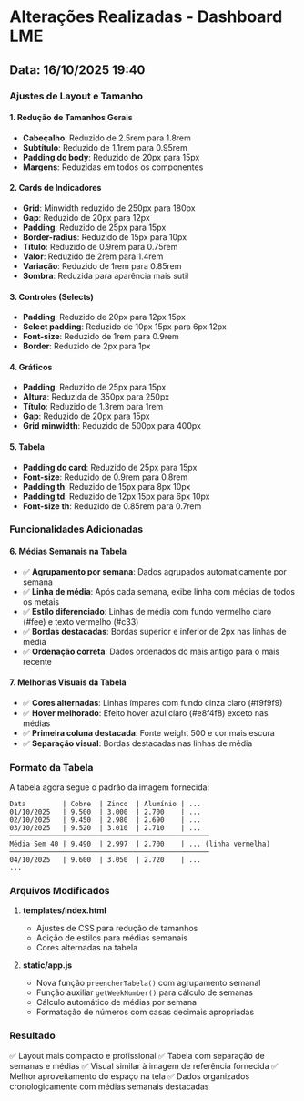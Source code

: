 # Alterações Realizadas - Dashboard LME

## Data: 16/10/2025 19:40

### Ajustes de Layout e Tamanho

#### 1. Redução de Tamanhos Gerais
- **Cabeçalho**: Reduzido de 2.5rem para 1.8rem
- **Subtítulo**: Reduzido de 1.1rem para 0.95rem
- **Padding do body**: Reduzido de 20px para 15px
- **Margens**: Reduzidas em todos os componentes

#### 2. Cards de Indicadores
- **Grid**: Minwidth reduzido de 250px para 180px
- **Gap**: Reduzido de 20px para 12px
- **Padding**: Reduzido de 25px para 15px
- **Border-radius**: Reduzido de 15px para 10px
- **Título**: Reduzido de 0.9rem para 0.75rem
- **Valor**: Reduzido de 2rem para 1.4rem
- **Variação**: Reduzido de 1rem para 0.85rem
- **Sombra**: Reduzida para aparência mais sutil

#### 3. Controles (Selects)
- **Padding**: Reduzido de 20px para 12px 15px
- **Select padding**: Reduzido de 10px 15px para 6px 12px
- **Font-size**: Reduzido de 1rem para 0.9rem
- **Border**: Reduzido de 2px para 1px

#### 4. Gráficos
- **Padding**: Reduzido de 25px para 15px
- **Altura**: Reduzida de 350px para 250px
- **Título**: Reduzido de 1.3rem para 1rem
- **Gap**: Reduzido de 20px para 15px
- **Grid minwidth**: Reduzido de 500px para 400px

#### 5. Tabela
- **Padding do card**: Reduzido de 25px para 15px
- **Font-size**: Reduzido de 0.9rem para 0.8rem
- **Padding th**: Reduzido de 15px para 8px 10px
- **Padding td**: Reduzido de 12px 15px para 6px 10px
- **Font-size th**: Reduzido de 0.85rem para 0.7rem

### Funcionalidades Adicionadas

#### 6. Médias Semanais na Tabela
- ✅ **Agrupamento por semana**: Dados agrupados automaticamente por semana
- ✅ **Linha de média**: Após cada semana, exibe linha com médias de todos os metais
- ✅ **Estilo diferenciado**: Linhas de média com fundo vermelho claro (#fee) e texto vermelho (#c33)
- ✅ **Bordas destacadas**: Bordas superior e inferior de 2px nas linhas de média
- ✅ **Ordenação correta**: Dados ordenados do mais antigo para o mais recente

#### 7. Melhorias Visuais da Tabela
- ✅ **Cores alternadas**: Linhas ímpares com fundo cinza claro (#f9f9f9)
- ✅ **Hover melhorado**: Efeito hover azul claro (#e8f4f8) exceto nas médias
- ✅ **Primeira coluna destacada**: Fonte weight 500 e cor mais escura
- ✅ **Separação visual**: Bordas destacadas nas linhas de média

### Formato da Tabela

A tabela agora segue o padrão da imagem fornecida:

```
Data         | Cobre  | Zinco  | Alumínio | ...
01/10/2025   | 9.500  | 3.000  | 2.700    | ...
02/10/2025   | 9.450  | 2.980  | 2.690    | ...
03/10/2025   | 9.520  | 3.010  | 2.710    | ...
─────────────────────────────────────────────────
Média Sem 40 | 9.490  | 2.997  | 2.700    | ... (linha vermelha)
─────────────────────────────────────────────────
04/10/2025   | 9.600  | 3.050  | 2.720    | ...
...
```

### Arquivos Modificados

1. **templates/index.html**
   - Ajustes de CSS para redução de tamanhos
   - Adição de estilos para médias semanais
   - Cores alternadas na tabela

2. **static/app.js**
   - Nova função `preencherTabela()` com agrupamento semanal
   - Função auxiliar `getWeekNumber()` para cálculo de semanas
   - Cálculo automático de médias por semana
   - Formatação de números com casas decimais apropriadas

### Resultado

✅ Layout mais compacto e profissional
✅ Tabela com separação de semanas e médias
✅ Visual similar à imagem de referência fornecida
✅ Melhor aproveitamento do espaço na tela
✅ Dados organizados cronologicamente com médias semanais destacadas
